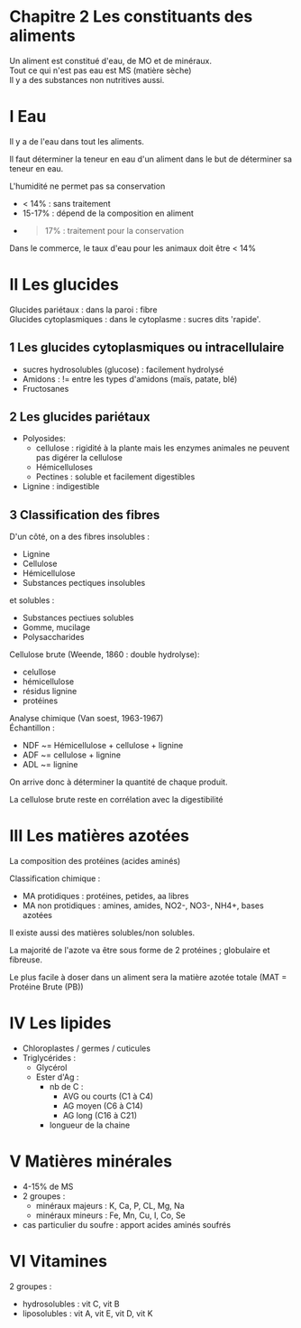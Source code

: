 # Chapitre 2 Les constituants des aliments

Un aliment est constitué d'eau, de MO et de minéraux.  
Tout ce qui n'est pas eau est MS (matière sèche)  
Il y a des substances non nutritives aussi.  

# I Eau 

Il y a de l'eau dans tout les aliments.  

Il faut déterminer la teneur en eau d'un aliment dans le but de déterminer sa teneur en eau.  

L'humidité ne permet pas sa conservation  

- < 14% : sans traitement  
- 15-17% : dépend de la composition en aliment  
- > 17% : traitement pour la conservation  

Dans le commerce, le taux d'eau pour les animaux doit être < 14%  

# II Les glucides  

Glucides pariétaux : dans la paroi : fibre  
Glucides cytoplasmiques : dans le cytoplasme : sucres dits 'rapide'.  

## 1 Les glucides cytoplasmiques ou intracellulaire  

- sucres hydrosolubles (glucose) : facilement hydrolysé  
- Amidons : != entre les types d'amidons (maïs, patate, blé)  
- Fructosanes  

## 2 Les glucides pariétaux

- Polyosides:  
    - cellulose : rigidité à la plante mais les enzymes animales ne peuvent pas digérer la cellulose  
    - Hémicelluloses  
    - Pectines : soluble et facilement digestibles  
- Lignine : indigestible  

## 3 Classification des fibres   

D'un côté, on a des fibres insolubles :  

- Lignine  
- Cellulose  
- Hémicellulose  
- Substances pectiques insolubles  

et solubles : 

- Substances pectiues solubles  
- Gomme, mucilage  
- Polysaccharides  

Cellulose brute (Weende, 1860 : double hydrolyse):  

- celullose  
- hémicellulose  
- résidus lignine  
- protéines  

Analyse chimique (Van soest, 1963-1967)  
Échantillon :  
- NDF ~= Hémicellulose + cellulose + lignine  
- ADF ~= cellulose + lignine  
- ADL ~= lignine

On arrive donc à déterminer la quantité de chaque produit.  

La cellulose brute reste en corrélation avec la digestibilité  

# III Les matières azotées  

La composition des protéines (acides aminés)  

Classification chimique :  

- MA protidiques : protéines, petides, aa libres  
- MA non protidiques : amines, amides, NO2-, NO3-, NH4+, bases azotées  

Il existe aussi des matières solubles/non solubles.  

La majorité de l'azote va être sous forme de 2 protéines ; globulaire et fibreuse.  

Le plus facile à doser dans un aliment sera la matière azotée totale (MAT = Protéine Brute (PB))  

# IV Les lipides  

- Chloroplastes / germes / cuticules  
- Triglycérides :  
    - Glycérol  
    - Ester d'Ag : 
        - nb de C : 
            - AVG ou courts (C1 à C4)  
            - AG moyen (C6 à C14)  
            - AG long (C16 à C21)  
        - longueur de la chaine  

# V Matières minérales  

- 4-15% de MS  
- 2 groupes :  
    - minéraux majeurs : K, Ca, P, CL, Mg, Na  
    - minéraux mineurs : Fe, Mn, Cu, I, Co, Se  
- cas particulier du soufre : apport acides aminés soufrés  

# VI Vitamines  

2 groupes :  

- hydrosolubles : vit C, vit B  
- liposolubles : vit A, vit E, vit D, vit K  

